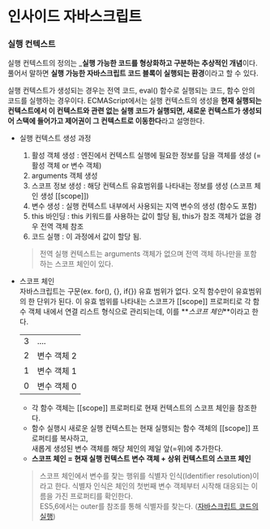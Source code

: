 # 인사이드 자바스크립트

### 실행 컨텍스트

실행 컨텍스트의 정의는 _**실행 가능한 코드를 형상화하고 구분하는 추상적인 개념**이다. 
풀어서 말하면 **실행 가능한 자바스크립트 코드 블록이 실행되는 환경**이라고 할 수 있다.

실행 컨텍스트가 생성되는 경우는 전역 코드, eval() 함수로 실행되는 코드, 함수 안의 코드를 실행하는 경우이다.
ECMAScript에서는 실행 컨텍스트의 생성을 **현재 실행되는 컨텍스트에서 이 컨텍스트와 관련 없는 실행 코드가 실행되면, 
새로운 컨텍스트가 생성되어 스택에 들어가고 제어권이 그 컨텍스트로 이동한다**라고 설명한다.

- 실행 컨텍스트 생성 과정
    1. 활성 객체 생성 : 엔진에서 컨텍스트 실행에 필요한 정보를 담을 객체를 생성 (= 활성 객체 or 변수 객체)
    2. arguments 객체 생성 
    3. 스코프 정보 생성 : 해당 컨텍스트 유효범위를 나타내는 정보를 생성 (스코프 체인 생성 [[scope]])
    4. 변수 생성 : 실행 컨텍스트 내부에서 사용되는 지역 변수의 생성 (함수도 포함)
    5. this 바인딩 : this 키워드를 사용하는 값이 할당 됨, this가 참조 객체가 없을 경우 전역 객체 참조
    6. 코드 실행 : 이 과정에서 값이 할당 됨.
    
    > 전역 실행 컨텍스트는 arguments 객체가 없으며 전역 객체 하나만을 포함하는 스코프 체인이 있다.

- 스코프 체인  
    자바스크립트는 구문(ex. for(), {}, if{}) 유효 범위가 없다. 오직 함수만이 유효범위의 한 단위가 된다. 
    이 유효 범위를 나타내는 스코프가 [[scope]] 프로퍼티로 각 함수 객체 내에서 연결 리스트 형식으로 관리되는데, 이를 **_스코프 체인_**이라고 한다.

    |  |  |
    |------- | ------- |
    3 | .... |
    2 | 변수 객체 2 |
    1 | 변수 객체 1 |
    0 | 변수 객체 0 |

    + 각 함수 객체는 [[scope]] 프로퍼티로 현재 컨텍스트의 스코프 체인을 참조한다.
    + 함수 실행시 새로운 실행 컨텍스트는 현재 실행되는 함수 객체의 [[scope]] 프로퍼티를 복사하고,  
        새롭게 생성된 변수 객체를 해당 체인의 제일 앞(=위)에 추가한다.
    + **스코프 체인 = 현재 실행 컨텍스트 변수 객체 + 상위 컨텍스트의 스코프 체인**

    > 스코프 체인에서 변수를 찾는 행위를 식별자 인식(Identifier resolution)이라고 한다.
    > 식별자 인식은 체인의 첫번째 변수 객체부터 시작해 대응되는 이름을 가진 프로퍼티를 확인한다.  
    > ES5,6에서는 outer를 참조를 통해 식별자를 찾는다. ([자바스크립트 코드의 실행](http://byron1st.pe.kr/?p=367))

  
